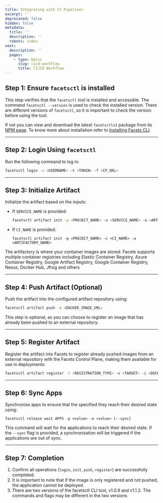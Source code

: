 ```yaml
---
title: Integrating with CI Pipelines
excerpt: ''
deprecated: false
hidden: false
metadata:
  title: ''
  description: ''
  robots: index
next:
  description: ''
  pages:
    - type: basic
      slug: cicd-workflow
      title: CI/CD Workflow
---
```

## Step 1: Ensure `facetsctl` is installed

This step verifies that the `facetsctl` tool is installed and accessible. The command `facetsctl --version` is used to check the installed version. There are different versions of `facetsctl`, so it is important to check the version before using the tool.

If not you can view and download the latest `facetsctlv3` package from its [NPM page](https://www.npmjs.com/package/@facets-cloud/facetsctlv3). To know more about installation refer to [Installing Facets CLI](https://readme.facets.cloud/v1.4/docs/integration).

***

## Step 2: Login Using `facetsctl`

Run the following command to log in:

```bash
facetsctl login -u <USERNAME> -t <TOKEN> -f <CP_URL>
```

***

## Step 3: Initialize Artifact

Initialize the artifact based on the inputs:

* If `SERVICE_NAME` is provided:
  ```bash
  facetsctl artifact init -p <PROJECT_NAME> -s <SERVICE_NAME> -a <ARTIFACTORY_NAME>
  ```
* If `CI_NAME` is provided:
  ```
  facetsctl artifact init -p <PROJECT_NAME> -c <CI_NAME> -a <ARTIFACTORY_NAME>
  ```

The artifactory is where your container images are stored. Facets supports multiple container registries including Elastic Container Registry, Azure Container Registry, Google Artifact Registry, Google Container Registry, Nexus, Docker Hub, Jfrog and others

***

## Step 4: Push Artifact (Optional)

Push the artifact into the configured artifact repository using:

```bash
facetsctl artifact push -d <DOCKER_IMAGE_URL>
```

This step is optional, as you can choose to register an image that has already been pushed to an external repository.

***

## Step 5: Register Artifact

Register the artifact into Facets to register already pushed images from an external repository with the Facets Control Plane, making them available for use in deployments:

```bash
facetsctl artifact register -t <REGISTRATION_TYPE> -v <TARGET> -i <DOCKER_IMAGE_URL> -r <RUN_ID>
```

***

## Step 6: Sync Apps

Synchronise apps to ensure that the specified they reach their desired state using:

```
facetsctl release wait APPS -p <value> -e <value> [--sync]
```

This command will wait for the applications to reach their desired state. If the `--sync` flag is provided, a synchronisation will be triggered if the applications are out of sync.

***

## Step 7: Completion

1. Confirm all operations (`login`, `init`, `push`, `register`) are successfully completed.
2. It is important to note that if the image is only registered and not pushed, the application cannot be deployed.
3. There are two versions of the facetsctl CLI tool, v1.0.9 and v1.1.2. The commands and flags may be different in the two versions
